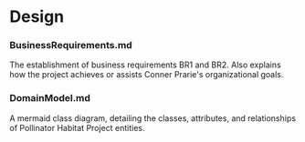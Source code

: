 # Design

### BusinessRequirements.md
The establishment of business requirements BR1 and BR2. Also explains how the project achieves or assists Conner Prarie's organizational goals. 

### DomainModel.md 
A mermaid class diagram, detailing the classes, attributes, and relationships of Pollinator Habitat Project entities. 
